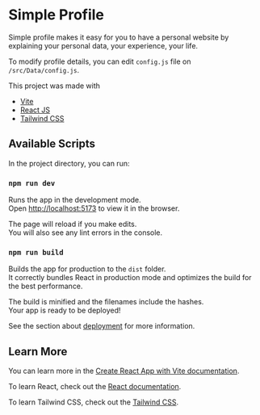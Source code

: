 # Simple Profile

Simple profile makes it easy for you to have a personal website by explaining your personal data, your experience, your life.

To modify profile details, you can edit `config.js` file on `/src/Data/config.js`.

This project was made with 
+ [Vite](https://github.com/vitejs/vite)
+ [React JS](https://github.com/facebook/react/)
+ [Tailwind CSS](https://github.com/tailwindlabs/tailwindcss)

## Available Scripts

In the project directory, you can run:

### `npm run dev`

Runs the app in the development mode.<br />
Open [http://localhost:5173](http://localhost:5173) to view it in the browser.

The page will reload if you make edits.<br />
You will also see any lint errors in the console.

### `npm run build`

Builds the app for production to the `dist` folder.<br />
It correctly bundles React in production mode and optimizes the build for the best performance.

The build is minified and the filenames include the hashes.<br />
Your app is ready to be deployed!

See the section about [deployment](https://facebook.github.io/create-react-app/docs/deployment) for more information.

## Learn More

You can learn more in the [Create React App with Vite documentation](https://vitejs.dev/guide/).

To learn React, check out the [React documentation](https://reactjs.org/).

To learn Tailwind CSS, check out the [Tailwind CSS](https://tailwindcss.com/).